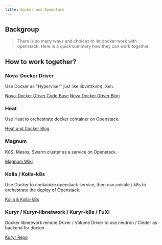 ```yaml
---
title: Docker and Openstack
---
```

## Backgroup
> There is so many ways and choices to let docker work with openstack. Here is a quick summary how they can work together.

## How to work together?
### Nova-Docker Driver

Use Docker as "Hyperviser" just like libvirt(kvm), Xen.

[Nova-Docker Driver Code Base](https://github.com/openstack/nova-docker/tree/master)
[Nova Docker Driver Blog](https://sreeninet.wordpress.com/2015/06/14/openstack-and-docker-part-1/)

### Heat

Use Heat to orchestrate docker container on Openstack.

[Heat and Docker Blog](https://sreeninet.wordpress.com/2015/06/14/openstack-and-docker-part-2/)

### Magnum
K8S, Mesos, Swarm cluster as a service on Openstack.

[Magnum Wiki](https://wiki.openstack.org/wiki/Magnum)

### Kolla / Kolla-k8s
Use Docker to containize openstack service, then use anisble / k8s to orchestrate the deploy of Openstack.

[Kolla & Kolla-k8s](http://docs.openstack.org/developer/kolla-kubernetes/quickstart.html)

### Kuryr / Kuryr-libnetwork / Kuryr-k8s / FuXi

Docker libnetwork remote Driver / Volume Driver to use neutron / Cinder as backend for docker.

[Kuryr Repo](https://github.com/openstack?utf8=%E2%9C%93&query=kuryr)
